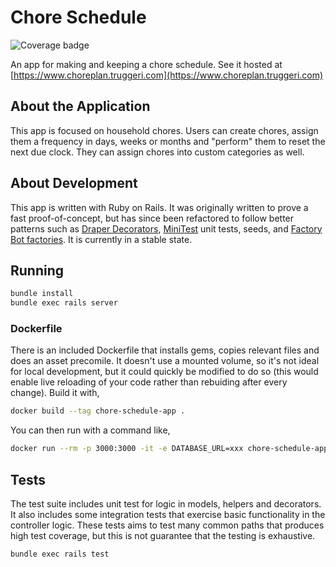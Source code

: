 # Chore Schedule

![Coverage badge](https://img.shields.io/badge/coverage-92%25-brightgreen.svg)

An app for making and keeping a chore schedule. See it hosted at [https://www.choreplan.truggeri.com](https://www.choreplan.truggeri.com)

## About the Application

This app is focused on household chores. Users can create chores, assign them a frequency in days, weeks or months 
and "perform" them to reset the next due clock. They can assign chores into custom categories as well.

## About Development

This app is written with Ruby on Rails. It was originally written to prove a fast proof-of-concept, but has since been
 refactored to follow better patterns such as [Draper Decorators](https://github.com/drapergem/draper), 
 [MiniTest](https://guides.rubyonrails.org/testing.html) unit tests, seeds, and 
 [Factory Bot factories](https://github.com/thoughtbot/factory_bot_rails). It is currently in a stable state. 
 
## Running

```bash
bundle install
bundle exec rails server
```

### Dockerfile

There is an included Dockerfile that installs gems, copies relevant files and does an asset precomile. It doesn't use
a mounted volume, so it's not ideal for local development, but it could quickly be modified to do so (this would enable
live reloading of your code rather than rebuiding after every change). Build it with,

```bash
docker build --tag chore-schedule-app .
```

You can then run with a command like,

```bash
docker run --rm -p 3000:3000 -it -e DATABASE_URL=xxx chore-schedule-app:latest
```

## Tests

The test suite includes unit test for logic in models, helpers and decorators. It also includes some integration tests
that exercise basic functionality in the controller logic. These tests aims to test many common paths that 
produces high test coverage, but this is not guarantee that the testing is exhaustive.

```bash
bundle exec rails test
```
